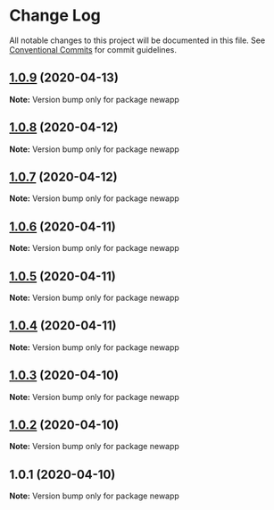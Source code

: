 # Change Log

All notable changes to this project will be documented in this file.
See [Conventional Commits](https://conventionalcommits.org) for commit guidelines.

## [1.0.9](https://github.com/Jamesley55/NewApp/compare/v1.0.8...v1.0.9) (2020-04-13)

**Note:** Version bump only for package newapp





## [1.0.8](https://github.com/Jamesley55/NewApp/compare/v1.0.7...v1.0.8) (2020-04-12)

**Note:** Version bump only for package newapp





## [1.0.7](https://github.com/Jamesley55/NewApp/compare/v1.0.6...v1.0.7) (2020-04-12)

**Note:** Version bump only for package newapp





## [1.0.6](https://github.com/Jamesley55/NewApp/compare/v1.0.5...v1.0.6) (2020-04-11)

**Note:** Version bump only for package newapp





## [1.0.5](https://github.com/Jamesley55/NewApp/compare/v1.0.4...v1.0.5) (2020-04-11)

**Note:** Version bump only for package newapp





## [1.0.4](https://github.com/Jamesley55/NewApp/compare/v1.0.3...v1.0.4) (2020-04-11)

**Note:** Version bump only for package newapp





## [1.0.3](https://github.com/Jamesley55/NewApp/compare/v1.0.2...v1.0.3) (2020-04-10)

**Note:** Version bump only for package newapp





## [1.0.2](https://github.com/Jamesley55/NewApp/compare/v1.0.1...v1.0.2) (2020-04-10)

**Note:** Version bump only for package newapp





## 1.0.1 (2020-04-10)

**Note:** Version bump only for package newapp
